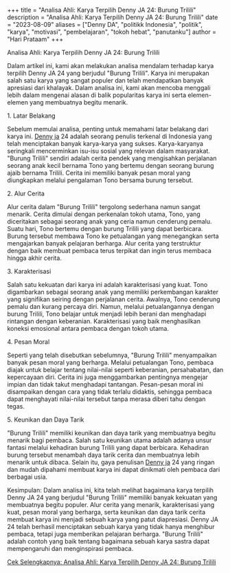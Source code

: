 ﻿+++
title = "Analisa Ahli: Karya Terpilih Denny JA 24: Burung Trilili"
description = "Analisa Ahli: Karya Terpilih Denny JA 24: Burung Trilili"
date = "2023-08-09"
aliases = ["Denny DA", "politikk Indonesia", "politik", "karya", "motivasi", "pembelajaran", "tokoh hebat", "panutanku"]
author = "Hari Prataam"
+++

Analisa Ahli: Karya Terpilih Denny JA 24: Burung Trilili

Dalam artikel ini, kami akan melakukan analisa mendalam terhadap karya terpilih Denny JA 24 yang berjudul "Burung Trilili". Karya ini merupakan salah satu karya yang sangat populer dan telah mendapatkan banyak apresiasi dari khalayak. Dalam analisa ini, kami akan mencoba menggali lebih dalam mengenai alasan di balik popularitas karya ini serta elemen-elemen yang membuatnya begitu menarik.

1\. Latar Belakang

Sebelum memulai analisa, penting untuk memahami latar belakang dari karya ini. [Denny ja](https://www.youtube.com/watch?v=PSXcODDRPbE) 24 adalah seorang penulis terkenal di Indonesia yang telah menciptakan banyak karya-karya yang sukses. Karya-karyanya seringkali mencerminkan isu-isu sosial yang relevan dalam masyarakat. "Burung Trilili" sendiri adalah cerita pendek yang mengisahkan perjalanan seorang anak kecil bernama Tono yang bertemu dengan seorang burung ajaib bernama Trilili. Cerita ini memiliki banyak pesan moral yang diungkapkan melalui pengalaman Tono bersama burung tersebut.

2\. Alur Cerita

Alur cerita dalam "Burung Trilili" tergolong sederhana namun sangat menarik. Cerita dimulai dengan perkenalan tokoh utama, Tono, yang diceritakan sebagai seorang anak yang ceria namun cenderung pemalu. Suatu hari, Tono bertemu dengan burung Trilili yang dapat berbicara. Burung tersebut membawa Tono ke petualangan yang menegangkan serta mengajarkan banyak pelajaran berharga. Alur cerita yang terstruktur dengan baik membuat pembaca terus terpikat dan ingin terus membaca hingga akhir cerita.

3\. Karakterisasi

Salah satu kekuatan dari karya ini adalah karakterisasi yang kuat. Tono digambarkan sebagai seorang anak yang memiliki perkembangan karakter yang signifikan seiring dengan perjalanan cerita. Awalnya, Tono cenderung pemalu dan kurang percaya diri. Namun, melalui petualangannya dengan burung Trilili, Tono belajar untuk menjadi lebih berani dan menghadapi rintangan dengan keberanian. Karakterisasi yang baik menghasilkan koneksi emosional antara pembaca dengan tokoh utama.

4\. Pesan Moral

Seperti yang telah disebutkan sebelumnya, "Burung Trilili" menyampaikan banyak pesan moral yang berharga. Melalui petualangan Tono, pembaca diajak untuk belajar tentang nilai-nilai seperti keberanian, persahabatan, dan kepercayaan diri. Cerita ini juga menggambarkan pentingnya mengejar impian dan tidak takut menghadapi tantangan. Pesan-pesan moral ini disampaikan dengan cara yang tidak terlalu didaktis, sehingga pembaca dapat menghayati nilai-nilai tersebut tanpa merasa diberi tahu dengan tegas.

5\. Keunikan dan Daya Tarik

"Burung Trilili" memiliki keunikan dan daya tarik yang membuatnya begitu menarik bagi pembaca. Salah satu keunikan utama adalah adanya unsur fantasi melalui kehadiran burung Trilili yang dapat berbicara. Kehadiran burung tersebut menambah daya tarik cerita dan membuatnya lebih menarik untuk dibaca. Selain itu, gaya penulisan [Denny ja](https://www.youtube.com/watch?v=PSXcODDRPbE) 24 yang ringan dan mudah dipahami membuat karya ini dapat dinikmati oleh pembaca dari berbagai usia.

Kesimpulan:
Dalam analisa ini, kita telah melihat bagaimana karya terpilih Denny JA 24 yang berjudul "Burung Trilili" memiliki banyak kekuatan yang membuatnya begitu populer. Alur cerita yang menarik, karakterisasi yang kuat, pesan moral yang berharga, serta keunikan dan daya tarik cerita membuat karya ini menjadi sebuah karya yang patut diapresiasi. Denny JA 24 telah berhasil menciptakan sebuah karya yang tidak hanya menghibur pembaca, tetapi juga memberikan pelajaran berharga. "Burung Trilili" adalah contoh yang baik tentang bagaimana sebuah karya sastra dapat mempengaruhi dan menginspirasi pembaca.

[Cek Selengkapnya: Analisa Ahli: Karya Terpilih Denny JA 24: Burung Trilili](https://www.youtube.com/watch?v=PSXcODDRPbE)
